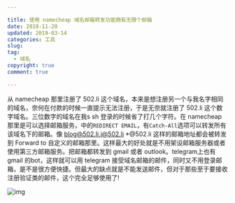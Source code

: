 ```yaml
---

title: 使用 namecheap 域名邮箱转发功能拥有无限个邮箱
date: 2018-11-20
updated: 2019-03-14
categories: 工具
slug:  
tag:
  - 域名
copyright: true
comment: true

---
```


从 namecheap 那里注册了 502.li 这个域名，本来是想注册另一个与我名字相同的域名，奈何在付款的时候一直提示无法注册，于是无奈就注册了 502.li 这个数字域名。三位数字的域名在我s sh 登录的时候省了打几个字符。在 namecheap 那里是可以选择邮箱服务，中的`REDIRECT EMAIL`，有`Catch-All`选项可以转发所有该域名下的邮箱。像 blog@502.li,i@502.li *@502.li 这样的邮箱地址都会被转发到 Forward to 自定义的邮箱那里。这样最大的好处就是不用架设邮箱服务器或者使用第三方邮箱服务。把邮箱都转发到 gmail 或者 outlook。telegram上也有gmail 的bot，这样就可以用 telegram 接受域名邮箱的邮件，同时又不用登录邮箱，是不是很方便快捷。但最大的缺点就是不能发送邮件，但对于那些至于要接收注册验证类的邮件，这个完全足够使用了!

![img](https://blog.k8s.li/img416815644.png)
